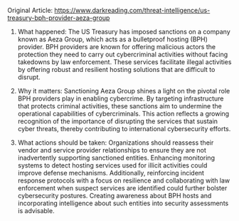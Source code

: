 Original Article: https://www.darkreading.com/threat-intelligence/us-treasury-bph-provider-aeza-group

1) What happened: The US Treasury has imposed sanctions on a company known as Aeza Group, which acts as a bulletproof hosting (BPH) provider. BPH providers are known for offering malicious actors the protection they need to carry out cybercriminal activities without facing takedowns by law enforcement. These services facilitate illegal activities by offering robust and resilient hosting solutions that are difficult to disrupt.

2) Why it matters: Sanctioning Aeza Group shines a light on the pivotal role BPH providers play in enabling cybercrime. By targeting infrastructure that protects criminal activities, these sanctions aim to undermine the operational capabilities of cybercriminals. This action reflects a growing recognition of the importance of disrupting the services that sustain cyber threats, thereby contributing to international cybersecurity efforts.

3) What actions should be taken: Organizations should reassess their vendor and service provider relationships to ensure they are not inadvertently supporting sanctioned entities. Enhancing monitoring systems to detect hosting services used for illicit activities could improve defense mechanisms. Additionally, reinforcing incident response protocols with a focus on resilience and collaborating with law enforcement when suspect services are identified could further bolster cybersecurity postures. Creating awareness about BPH hosts and incorporating intelligence about such entities into security assessments is advisable.